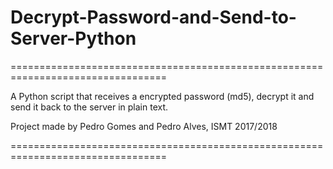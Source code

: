 # Decrypt-Password-and-Send-to-Server-Python

=================================================================================

A Python script that receives a encrypted password (md5), decrypt it and send it back to the server in plain text.

Project made by Pedro Gomes and Pedro Alves, ISMT 2017/2018

=================================================================================


